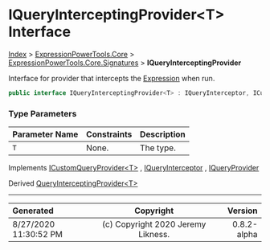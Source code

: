 ﻿# IQueryInterceptingProvider&lt;T> Interface

[Index](../index.md) > [ExpressionPowerTools.Core](ExpressionPowerTools.Core.a.md) > [ExpressionPowerTools.Core.Signatures](ExpressionPowerTools.Core.Signatures.n.md) > **IQueryInterceptingProvider<T>**

Interface for provider that intercepts the [Expression](https://docs.microsoft.com/dotnet/api/system.linq.expressions.expression) when run.

```csharp
public interface IQueryInterceptingProvider<T> : IQueryInterceptor, ICustomQueryProvider<T>
```

### Type Parameters

| Parameter Name | Constraints | Description |
| :-- | :-- | :-- |
| `T` | None. | The type. |

Implements  [ICustomQueryProvider&lt;T>](ExpressionPowerTools.Core.Signatures.ICustomQueryProvider`1.i.md) ,  [IQueryInterceptor](ExpressionPowerTools.Core.Signatures.IQueryInterceptor.i.md) ,  [IQueryProvider](https://docs.microsoft.com/dotnet/api/system.linq.iqueryprovider) 

Derived  [QueryInterceptingProvider&lt;T>](ExpressionPowerTools.Core.Providers.QueryInterceptingProvider`1.cs.md) 


---

| Generated | Copyright | Version |
| :-- | :-: | --: |
| 8/27/2020 11:30:52 PM | (c) Copyright 2020 Jeremy Likness. | 0.8.2-alpha |
